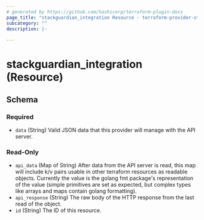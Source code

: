 ```yaml
---
# generated by https://github.com/hashicorp/terraform-plugin-docs
page_title: "stackguardian_integration Resource - terraform-provider-stackguardian"
subcategory: ""
description: |-
  
---
```


# stackguardian_integration (Resource)





<!-- schema generated by tfplugindocs -->
## Schema

### Required

- `data` (String) Valid JSON data that this provider will manage with the API server.

### Read-Only

- `api_data` (Map of String) After data from the API server is read, this map will include k/v pairs usable in other terraform resources as readable objects. Currently the value is the golang fmt package's representation of the value (simple primitives are set as expected, but complex types like arrays and maps contain golang formatting).
- `api_response` (String) The raw body of the HTTP response from the last read of the object.
- `id` (String) The ID of this resource.
